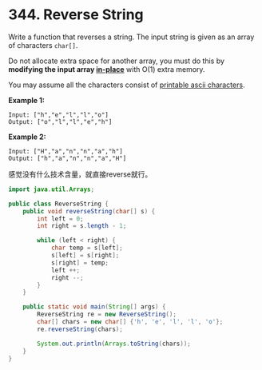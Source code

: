 
# 344. Reverse String

Write a function that reverses a string. The input string is given as an array of characters `char[]`.

Do not allocate extra space for another array, you must do this by **modifying the input array [in-place](https://en.wikipedia.org/wiki/In-place_algorithm)** with O(1) extra memory.

You may assume all the characters consist of [printable ascii characters](https://en.wikipedia.org/wiki/ASCII#Printable_characters).

 

**Example 1:**

```
Input: ["h","e","l","l","o"]
Output: ["o","l","l","e","h"]
```

**Example 2:**

```
Input: ["H","a","n","n","a","h"]
Output: ["h","a","n","n","a","H"]
```

感觉没有什么技术含量，就直接reverse就行。

```java
import java.util.Arrays;

public class ReverseString {
    public void reverseString(char[] s) {
        int left = 0;
        int right = s.length - 1;

        while (left < right) {
            char temp = s[left];
            s[left] = s[right];
            s[right] = temp;
            left ++;
            right --;
        }
    }

    public static void main(String[] args) {
        ReverseString re = new ReverseString();
        char[] chars = new char[] {'h', 'e', 'l', 'l', 'o'};
        re.reverseString(chars);

        System.out.println(Arrays.toString(chars));
    }
}
```
